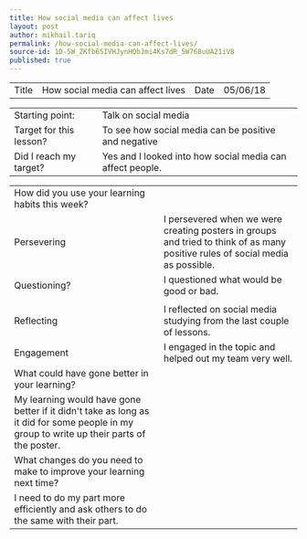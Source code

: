 ```yaml
---
title: How social media can affect lives
layout: post
author: mikhail.tariq
permalink: /how-social-media-can-affect-lives/
source-id: 1D-5W_ZKfb65IVHJynHQbJmi4Ks7dR_5W768uUA21iV8
published: true
---
```

<table>
  <tr>
    <td>Title</td>
    <td>How social media can affect lives</td>
    <td>Date</td>
    <td>05/06/18</td>
  </tr>
</table>


<table>
  <tr>
    <td>Starting point:</td>
    <td>Talk on social media</td>
  </tr>
  <tr>
    <td>Target for this lesson?</td>
    <td>To see how social media can be positive and negative</td>
  </tr>
  <tr>
    <td>Did I reach my target? </td>
    <td>Yes and I looked into how social media can affect people.</td>
  </tr>
</table>


<table>
  <tr>
    <td>How did you use your learning habits this week?</td>
    <td></td>
  </tr>
  <tr>
    <td>Persevering</td>
    <td>I persevered when we were creating posters in groups and tried to think of as many positive rules of social media as possible.</td>
  </tr>
  <tr>
    <td>Questioning?</td>
    <td>I questioned what would be good or bad.</td>
  </tr>
  <tr>
    <td></td>
    <td></td>
  </tr>
  <tr>
    <td>Reflecting</td>
    <td>I reflected on social media studying from the last couple of lessons.</td>
  </tr>
  <tr>
    <td>Engagement</td>
    <td>I engaged in the topic and helped out my team very well.</td>
  </tr>
  <tr>
    <td>What could have gone better in your learning?</td>
    <td></td>
  </tr>
  <tr>
    <td>My learning would have gone better if it didn't take as long as it did for some people in my group to write up their parts of the poster.</td>
    <td></td>
  </tr>
  <tr>
    <td>What changes do you need to make to improve your learning next time?</td>
    <td></td>
  </tr>
  <tr>
    <td>I need to do my part more efficiently and ask others to do the same with their part.</td>
    <td></td>
  </tr>
</table>


